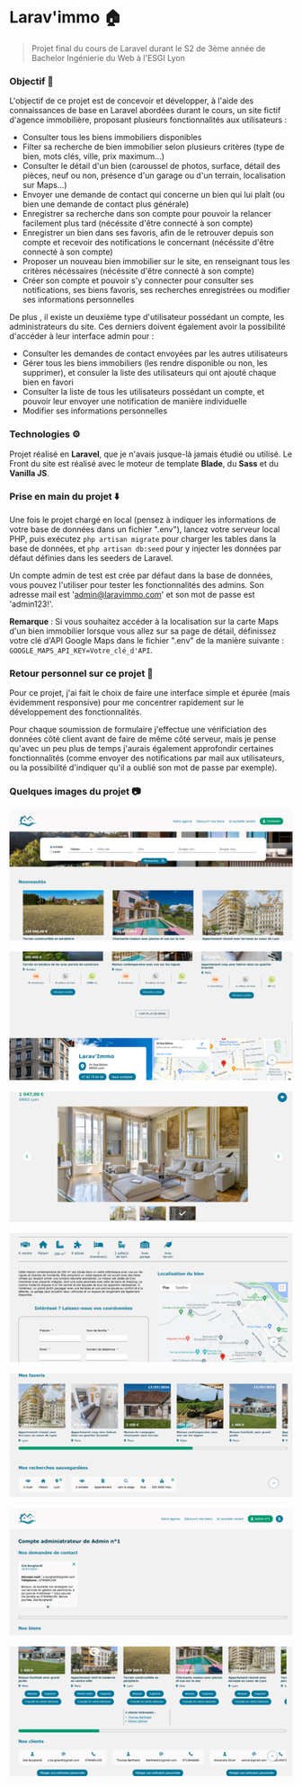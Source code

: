 # Larav'immo 🏠

>Projet final du cours de Laravel durant le S2 de 3ème année de Bachelor Ingénierie du Web à l'ESGI Lyon


### Objectif 🎯
L'objectif de ce projet est de concevoir et développer, à l'aide des connaissances de base en Laravel abordées durant le cours, un site fictif d'agence immobilière, proposant plusieurs fonctionnalités aux utilisateurs :
- Consulter tous les biens immobiliers disponibles
- Filter sa recherche de bien immobilier selon plusieurs critères (type de bien, mots clés, ville, prix maximum...)
- Consulter le détail d'un bien (caroussel de photos, surface, détail des pièces, neuf ou non, présence d'un garage ou d'un terrain, localisation sur Maps...)
- Envoyer une demande de contact qui concerne un bien qui lui plaît (ou bien une demande de contact plus générale)
- Enregistrer sa recherche dans son compte pour pouvoir la relancer facilement plus tard (nécéssite d'être connecté à son compte)
- Enregistrer un bien dans ses favoris, afin de le retrouver depuis son compte et recevoir des notifications le concernant (nécéssite d'être connecté à son compte)
- Proposer un nouveau bien immobilier sur le site, en renseignant tous les critères nécéssaires (nécéssite d'être connecté à son compte)
- Créer son compte et pouvoir s'y connecter pour consulter ses notifications, ses biens favoris, ses recherches enregistrées ou modifier ses informations personnelles

De plus , il existe un deuxième type d'utilisateur possédant un compte, les administrateurs du site.
Ces derniers doivent également avoir la possibilité d'accéder à leur interface admin pour :
- Consulter les demandes de contact envoyées par les autres utilisateurs
- Gérer tous les biens immobiliers (les rendre disponible ou non, les supprimer), et consuler la liste des utilisateurs qui ont ajouté chaque bien en favori
- Consulter la liste de tous les utilisateurs possédant un compte, et pouvoir leur envoyer une notification de manière individuelle
- Modifier ses informations personnelles


### Technologies ⚙️
Projet réalisé en **Laravel**, que je n'avais jusque-là jamais étudié ou utilisé. Le Front du site est réalisé avec le moteur de template **Blade**, du **Sass** et du **Vanilla JS**.


### Prise en main du projet ⬇️
Une fois le projet chargé en local (pensez à indiquer les informations de votre base de données dans un fichier ".env"), lancez votre serveur local PHP, puis exécutez ``php artisan migrate`` pour charger les tables dans la base de données, et ``php artisan db:seed`` pour y injecter les données par défaut définies dans les seeders de Laravel.

Un compte admin de test est crée par défaut dans la base de données, vous pouvez l'utiliser pour tester les fonctionnalités des admins. Son adresse mail est 'admin@laravimmo.com' et son mot de passe est 'admin123!'.

**Remarque** : Si vous souhaitez accéder à la localisation sur la carte Maps d'un bien immobilier lorsque vous allez sur sa page de détail, définissez votre clé d'API Google Maps dans le fichier ".env" de la manière suivante : ``GOOGLE_MAPS_API_KEY=Votre_clé_d'API``.


### Retour personnel sur ce projet 💭
Pour ce projet, j'ai fait le choix de faire une interface simple et épurée (mais évidemment responsive) pour me concentrer rapidement sur le développement des fonctionnalités.

Pour chaque soumission de formulaire j'effectue une vérificiation des données côté client avant de faire de même côté serveur, mais je pense qu'avec un peu plus de temps j'aurais également approfondir certaines fonctionnalités (comme envoyer des notifications par mail aux utilisateurs, ou la possibilité d'indiquer qu'il a oublié son mot de passe par exemple).


### Quelques images du projet 📷
![Haut de la page d'accueil](https://github.com/Louis-Cauvet/Captures-des-projets/blob/main/Larav'immo/capture1.png)
</br></br>
![Bas de la page d'accueil](https://github.com/Louis-Cauvet/Captures-des-projets/blob/main/Larav'immo/capture2.png)
</br></br>
![Carrousel de photos d'un bien](https://github.com/Louis-Cauvet/Captures-des-projets/blob/main/Larav'immo/capture3.png)
</br></br>
![Détail d'un bien](https://github.com/Louis-Cauvet/Captures-des-projets/blob/main/Larav'immo/capture4.png)
</br></br>
![Compte client](https://github.com/Louis-Cauvet/Captures-des-projets/blob/main/Larav'immo/capture5.png)
</br></br>
![Demandes de contact sur le compte admin](https://github.com/Louis-Cauvet/Captures-des-projets/blob/main/Larav'immo/capture6.png)
</br></br>
![Gestion des biens et des clients sur le compte admin](https://github.com/Louis-Cauvet/Captures-des-projets/blob/main/Larav'immo/capture7.png)

